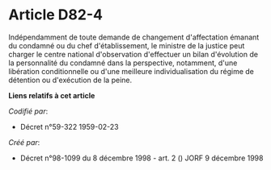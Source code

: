 # Article D82-4

Indépendamment de toute demande de changement d'affectation émanant du condamné ou du chef d'établissement, le ministre de la
justice peut charger le centre national d'observation d'effectuer un bilan d'évolution de la personnalité du condamné dans la
perspective, notamment, d'une libération conditionnelle ou d'une meilleure individualisation du régime de détention ou
d'exécution de la peine.

**Liens relatifs à cet article**

_Codifié par_:

  - Décret n°59-322 1959-02-23

_Créé par_:

  - Décret n°98-1099 du 8 décembre 1998 - art. 2 () JORF 9 décembre 1998
